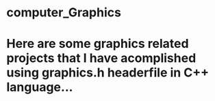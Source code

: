 # computer_Graphics
# Here are some graphics related projects that I have acomplished using graphics.h headerfile in C++ language...
